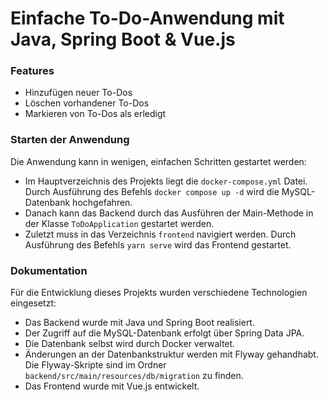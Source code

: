 # Einfache To-Do-Anwendung mit Java, Spring Boot & Vue.js

### Features

* Hinzufügen neuer To-Dos
* Löschen vorhandener To-Dos
* Markieren von To-Dos als erledigt

### Starten der Anwendung

Die Anwendung kann in wenigen, einfachen Schritten gestartet werden:

* Im Hauptverzeichnis des Projekts liegt die `docker-compose.yml` Datei. Durch Ausführung des Befehls `docker compose up -d` wird die MySQL-Datenbank hochgefahren.
* Danach kann das Backend durch das Ausführen der Main-Methode in der Klasse `ToDoApplication` gestartet werden.
* Zuletzt muss in das Verzeichnis `frontend` navigiert werden. Durch Ausführung des Befehls `yarn serve` wird das Frontend gestartet.

### Dokumentation

Für die Entwicklung dieses Projekts wurden verschiedene Technologien eingesetzt:

* Das Backend wurde mit Java und Spring Boot realisiert.
* Der Zugriff auf die MySQL-Datenbank erfolgt über Spring Data JPA.
* Die Datenbank selbst wird durch Docker verwaltet.
* Änderungen an der Datenbankstruktur werden mit Flyway gehandhabt. Die Flyway-Skripte sind im Ordner `backend/src/main/resources/db/migration` zu finden.
* Das Frontend wurde mit Vue.js entwickelt.
